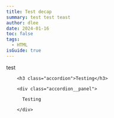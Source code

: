 ```yaml
---
title: Test decap
summary: test test teast
author: dlee
date: 2024-01-16
toc: false
tags:
  - HTML
isGuide: true
---
```

test


        <h3 class="accordion">Testing</h3>

        <div class="accordion__panel">

          Testing

        </div>